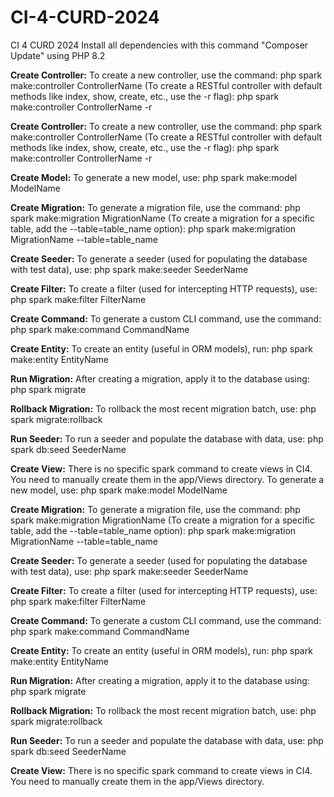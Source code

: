 # CI-4-CURD-2024
CI 4 CURD 2024
Install all dependencies with this command
"Composer Update" using PHP 8.2

**Create Controller:**
To create a new controller, use the command:
php spark make:controller ControllerName
(To create a RESTful controller with default methods like index, show, create, etc., use the -r flag):
php spark make:controller ControllerName -r

**Create Controller:**
To create a new controller, use the command:
php spark make:controller ControllerName
(To create a RESTful controller with default methods like index, show, create, etc., use the -r flag):
php spark make:controller ControllerName -r

**Create Model:**
To generate a new model, use:
php spark make:model ModelName

**Create Migration:**
To generate a migration file, use the command:
php spark make:migration MigrationName
(To create a migration for a specific table, add the --table=table_name option):
php spark make:migration MigrationName --table=table_name

**Create Seeder:**
To generate a seeder (used for populating the database with test data), use:
php spark make:seeder SeederName

**Create Filter:**
To create a filter (used for intercepting HTTP requests), use:
php spark make:filter FilterName

**Create Command:**
To generate a custom CLI command, use the command:
php spark make:command CommandName

**Create Entity:**
To create an entity (useful in ORM models), run:
php spark make:entity EntityName

**Run Migration:**
After creating a migration, apply it to the database using:
php spark migrate

**Rollback Migration:**
To rollback the most recent migration batch, use:
php spark migrate:rollback

**Run Seeder:**
To run a seeder and populate the database with data, use:
php spark db:seed SeederName

**Create View:**
There is no specific spark command to create views in CI4. You need to manually create them in the app/Views directory.
To generate a new model, use:
php spark make:model ModelName

**Create Migration:**
To generate a migration file, use the command:
php spark make:migration MigrationName
(To create a migration for a specific table, add the --table=table_name option):
php spark make:migration MigrationName --table=table_name

**Create Seeder:**
To generate a seeder (used for populating the database with test data), use:
php spark make:seeder SeederName

**Create Filter:**
To create a filter (used for intercepting HTTP requests), use:
php spark make:filter FilterName

**Create Command:**
To generate a custom CLI command, use the command:
php spark make:command CommandName

**Create Entity:**
To create an entity (useful in ORM models), run:
php spark make:entity EntityName

**Run Migration:**
After creating a migration, apply it to the database using:
php spark migrate

**Rollback Migration:**
To rollback the most recent migration batch, use:
php spark migrate:rollback

**Run Seeder:**
To run a seeder and populate the database with data, use:
php spark db:seed SeederName

**Create View:**
There is no specific spark command to create views in CI4. You need to manually create them in the app/Views directory.


